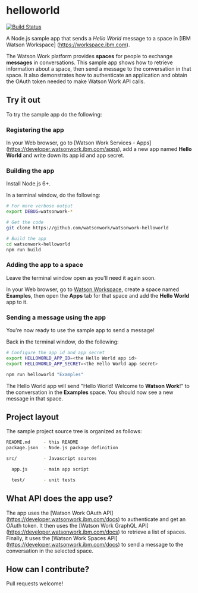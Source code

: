 # helloworld

[![Build Status](https://travis-ci.org/bmustan/helloworld.svg)](https://travis-ci.org/bmustan/helloworld)

A Node.js sample app that sends a *Hello World* message to a space in
[IBM Watson Workspace] (https://workspace.ibm.com).

The Watson Work platform provides **spaces** for people to exchange
**messages** in conversations. This sample app shows how to retrieve
information about a space, then send a message to the conversation in
that space. It also demonstrates how to authenticate an application and
obtain the OAuth token needed to make Watson Work API calls.

## Try it out

To try the sample app do the following:

### Registering the app

In your Web browser, go to [Watson Work Services - Apps]
(https://developer.watsonwork.ibm.com/apps), add a new app named
**Hello World** and write down its app id and app secret.

### Building the app

Install Node.js 6+.

In a terminal window, do the following:
```sh
# For more verbose output
export DEBUG=watsonwork-*

# Get the code
git clone https://github.com/watsonwork/watsonwork-helloworld

# Build the app
cd watsonwork-helloworld
npm run build
```

### Adding the app to a space

Leave the terminal window open as you'll need it again soon.

In your Web browser, go to [Watson Workspace](https://workspace.ibm.com),
create a space named **Examples**, then open the **Apps** tab for that space
and add the **Hello World** app to it.

### Sending a message using the app

You're now ready to use the sample app to send a message!

Back in the terminal window, do the following:
```sh
# Configure the app id and app secret
export HELLOWORLD_APP_ID=<the Hello World app id>
export HELLOWORLD_APP_SECRET=<the Hello World app secret>

npm run helloworld "Examples"
```

The Hello World app will send "Hello World! Welcome to **Watson Work**!" to
the conversation in the **Examples** space. You should now see a new message
in that space.

## Project layout

The sample project source tree is organized as follows:

```sh
README.md     - this README
package.json  - Node.js package definition

src/          - Javascript sources

  app.js      - main app script

  test/       - unit tests
```

## What API does the app use?

The app uses the [Watson Work OAuth API]
(https://developer.watsonwork.ibm.com/docs) to authenticate and get an
OAuth token.  It then uses the [Watson Work GraphQL API]
(https://developer.watsonwork.ibm.com/docs) to retrieve a list of spaces.
Finally, it uses the [Watson Work Spaces API]
(https://developer.watsonwork.ibm.com/docs) to send a message to the
conversation in the selected space.

## How can I contribute?

Pull requests welcome!

